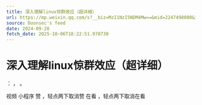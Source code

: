 ```yaml
---
title: 深入理解linux惊群效应（超详细）
url: https://mp.weixin.qq.com/s?__biz=MzI1NzI5NDM4Mw==&mid=2247498080&idx=1&sn=ca5501b3732cb7dd56b4ade7e3649c4f
source: Doonsec's feed
date: 2024-09-28
fetch_date: 2025-10-06T18:22:51.978730
---
```


# 深入理解linux惊群效应（超详细）

：
，
。

视频
小程序
赞
，轻点两下取消赞
在看
，轻点两下取消在看